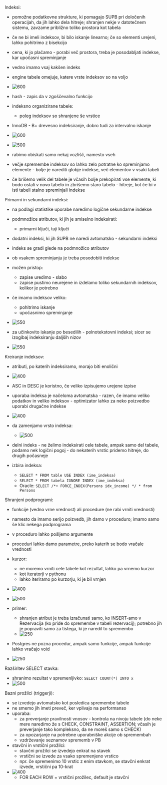 Indeksi:
- pomožne podatkovne strukture, ki pomagajo SUPB pri določenih operacijah, da jih lahko dela hitreje; shranjen nekje v datotečnem sistemu, zavzame približno toliko prostora kot tabela
- če ne bi imeli indeksov, bi bilo iskanje linearno; če so elementi urejeni, lahko pohitrimo z bisekcijo
- cena, ki jo plačamo - porabi več prostora, treba je posodabljati indekse, kar upočasni spreminjanje
- vedno imamo vsaj kakšen indeks
- engine tabele omejuje, katere vrste indeksov so na voljo
- ![600](../../Images/Pasted%20image%2020240404143443.png)
- hash - zapis da v zgoščevalno funkcijo
- indeksno organizirane tabele:
	- poleg indeksov so shranjene še vrstice
- InnoDB - B+ drevesno indeksiranje, dobro tudi za intervalno iskanje

- ![600](../../Images/Pasted%20image%2020240404144223.png)

- ![500](../../Images/Pasted%20image%2020240404144404.png)
- rabimo obiskati samo nekaj vozlišč, namesto vseh
- večje spremembe indeksov so lahko zelo potratne ko spreminjamo elemente - bolje je narediti globje indekse, več elementov v vsaki tabeli
- če brišemo velik del tabele je včasih bolje prekopirati vse elemente, ki bodo ostali v novo tabelo in zbrišemo staro tabelo - hitreje, kot če bi v isti tabeli stalno spreminjali indekse

Primarni in sekundarni indeksi:
- na podlagi statistike uporabe naredimo logične sekundarne indekse
- podmnožice atributov, ki jih je smiselno indeksirati:
	- primarni ključi, tuji ključi
- dodatni indeksi, ki jih SUPB ne naredi avtomatsko - sekundarni indeksi
- indeks se gradi glede na podmnožico atributov
- ob vsakem spreminjanju je treba posodobiti indekse
- možen pristop:
	- zapise uredimo - slabo
	- zapise pustimo neurejene in izdelamo toliko sekundarnih indeksov, kolikor je
potrebno

- če imamo indeksov veliko:
	- pohitrimo iskanje
	- upočasnimo spreminjanje

- ![550](../../Images/Pasted%20image%2020240404145722.png)
- za učinkovito iskanje po besedilih - polnotekstovni indeksi; sicer se izogibaj indeksiranju daljših nizov
- ![550](../../Images/Pasted%20image%2020240404150819.png)

Kreiranje indeksov:
- atributi, po katerih indeksiramo, morajo biti enolični
- ![400](../../Images/Pasted%20image%2020240404151720.png)
- ASC in DESC je koristno, če veliko izpisujemo urejene izpise
- uporaba indeksa je načeloma avtomatska - razen, če imamo veliko podatkov in veliko indeksov - optimizator lahko za neko poizvedbo uporabi drugačne indekse
- ![400](../../Images/Pasted%20image%2020240404152217.png)
- da zamenjamo vrsto indeksa:
	- ![500](../../Images/Pasted%20image%2020240404152351.png)
- delni indeks - ne želimo indeksirati cele tabele, ampak samo del tabele, podamo nek logični pogoj - do nekaterih vrstic pridemo hitreje, do drugih počasneje

- izbira indeksa:
	- `SELECT * FROM table USE INDEX (ime_indeksa)`
	- `SELECT * FROM tabela IGNORE INDEX (ime_indeksa)`
	- Oracle: `SELECT /*+ FORCE_INDEX(Persons idx_income) */ * from Persons`

Shranjeni podprogrami:
- funkcije (vedno vrne vrednost) ali procedure (ne rabi vrniti vrednosti)
- namesto da imamo serijo poizvedb, jih damo v proceduro; imamo samo še klic nekega podprograma
- v proceduro lahko pošljemo argumente
- proceduri lahko damo parametre, preko katerih se bodo vračale vrednosti
- kurzor:
	- ne moremo vrniti cele tabele kot rezultat, lahko pa vrnemo kurzor
	- kot iteratorji v pythonu
	- lahko iteriramo po kurzorju, ki je bil vrnjen
- ![400](../../Images/Pasted%20image%2020240404153640.png)
- ![500](../../Images/Pasted%20image%2020240404153724.png)

- primer:
	- shranjen atribut je treba izračunati samo, ko INSERT-amo v Rezervacija (ko pride do spremembe v tabeli rezervacij); potrebno jih je popraviti samo za tistega, ki je naredil to spremembo
	- ![250](../../Images/Pasted%20image%2020240404154433.png)
- Postgres ne pozna procedur, ampak  samo funkcije, ampak funkcije lahko vračajo void
- ![250](../../Images/Pasted%20image%2020240404154928.png)

Razširitev SELECT stavka:
- shranimo rezultat v spremenljivko: `SELECT COUNT(*) INTO x`
- ![500](../../Images/Pasted%20image%2020240404155206.png)

Bazni prožilci (triggerji):
- se izvedejo avtomatsko kot posledica spremembe tabele
- ne smemo jih imeti preveč, ker vplivajo na performanso
- uporaba:
	- za preverjanje pravilnosti vnosov - kontrola na nivoju tabele (do neke mere naredimo že s CHECK, CONSTRAINT, ASSERTION; včasih je preverjanje tako kompleksno, da ne moreš samo s CHECK)
	- za opozarjanje na potrebne uporabniške akcije ob spremembah
	- vzdrževanje seznamov sprememb v PB
- stavčni in vrstični prožilci:
	- stavčni prožilci se izvedejo enkrat na stavek
	- vrstični se izvede za vsako spremenjeno vrstico
	- npr. če spremenimo 10 vrstic z enim stavkom, se stavčni enkrat izvede, vrstični pa 10-krat
- ![400](../../Images/Pasted%20image%2020240404160109.png)
	- FOR EACH ROW = vrstični prožilec, default je stavčni